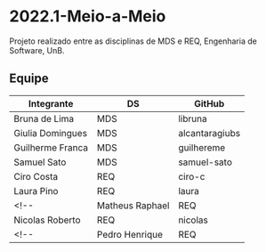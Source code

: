 # 2022.1-Meio-a-Meio
Projeto realizado entre as disciplinas de MDS e REQ, Engenharia de Software, UnB.

## Equipe
| Integrante       | DS | GitHub         |
|------------------|---|----------------|
| Bruna de Lima    |MDS| libruna        |
| Giulia Domingues |MDS| alcantaragiubs |
| Guilherme Franca |MDS| guilhereme     |
| Samuel Sato      |MDS| samuel-sato    |
| Ciro Costa       |REQ| ciro-c         |
| Laura Pino       |REQ| laura          |
<!-- | Matheus Raphael  |REQ| matheus        | -->
| Nicolas Roberto  |REQ| nicolas        |
<!-- | Pedro Henrique   |REQ| PedroMoraes39  | -->
